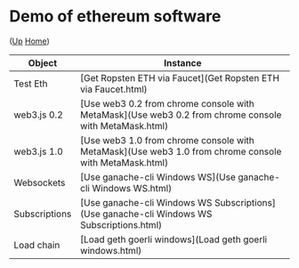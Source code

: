 # Demo of ethereum software

([Up](..) [Home](..\..))

| Object          | Instance
| --------------- | ---------     
| Test Eth        | [Get Ropsten ETH via Faucet](Get Ropsten ETH via Faucet.html)
| web3.js 0.2     | [Use web3 0.2 from chrome console with MetaMask](Use web3 0.2 from chrome console with MetaMask.html)
| web3.js 1.0     | [Use web3 1.0 from chrome console with MetaMask](Use web3 1.0 from chrome console with MetaMask.html)
| Websockets      | [Use ganache-cli Windows WS](Use ganache-cli Windows WS.html) 
| Subscriptions   | [Use ganache-cli Windows WS Subscriptions](Use ganache-cli Windows WS Subscriptions.html)
| Load chain      | [Load geth goerli windows](Load geth goerli windows.html)

